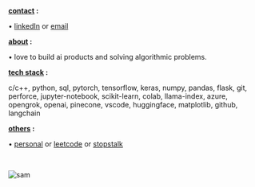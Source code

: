 
<b><ins>contact</ins> :</b> 
<p>   •  <a href="https://www.linkedin.com/in/unnumsykar/">linkedIn</a> or <a href="mailto:1709krsunny@gmail.com">email</a></p>
<b><ins>about</ins> :</b>
<p>   •  love to build ai products and solving algorithmic problems.</p>
<b><ins>tech stack</ins> :</b>
<p>c/c++, python, sql, pytorch, tensorflow, keras, numpy, pandas, flask, git, perforce, jupyter-notebook, scikit-learn, colab, llama-index, azure, opengrok, openai, pinecone, vscode, huggingface, matplotlib, github, langchain </p>
<b><ins>others</ins> :</b>
<p>   •  <a href="https://unnumsykar.github.io/">personal</a> or <a href="https://leetcode.com/unnum_sykar1709/">leetcode</a> or <a href="https://www.stopstalk.com/user/profile/unnum_sykar1709">stopstalk</a> </p>


&nbsp;
<p>
    <img src="https://media.giphy.com/media/v1.Y2lkPTc5MGI3NjExb21tZnBjbWdjZTYxczg1NGZ6M2xrc3FtMjdrNjFsZXNhdml6YThhZiZlcD12MV9pbnRlcm5hbF9naWZfYnlfaWQmY3Q9Zw/O3GktinC1IowM/giphy.gif" alt="sam" />
</p>


<!--- [![stopStalk](https://user-images.githubusercontent.com/65327333/169532567-40144b7b-6387-4588-a127-c5113e94c173.png)](https://www.stopstalk.com/user/profile/unnum_sykar1709)   &nbsp;&nbsp;   [![LinkedIn](https://user-images.githubusercontent.com/65327333/169534362-2dcddeb7-c6b0-4211-84ad-6b181db1a290.png)](https://www.linkedin.com/in/unnumsykar/) &nbsp;&nbsp; [![Email](https://user-images.githubusercontent.com/65327333/169535597-a4efb73e-6778-448f-be09-f79b1a6db91c.png)](mailto:1709krsunny@gmail.com)--->
 
<!---[Email](mailto:1709krsunny@gmail.com) / [LinkedIn](https://www.linkedin.com/in/unnumsykar/) / [LeetCode](https://leetcode.com/unnum_sykar1709/) / [StopStalk](https://www.stopstalk.com/user/profile/unnum_sykar1709)--->
